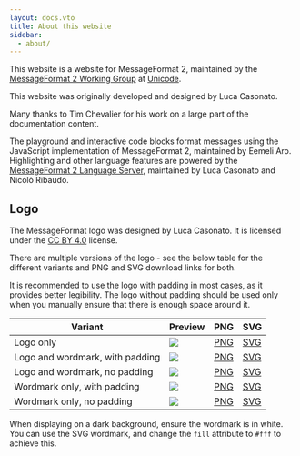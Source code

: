 ```yaml
---
layout: docs.vto
title: About this website
sidebar:
  - about/
---
```


This website is a website for MessageFormat 2, maintained by the
[MessageFormat 2 Working Group](https://github.com/unicode-org/message-format-wg)
at [Unicode](https://www.unicode.org/).

This website was originally developed and designed by Luca Casonato.

Many thanks to Tim Chevalier for his work on a large part of the documentation
content.

The playground and interactive code blocks format messages using the JavaScript
implementation of MessageFormat 2, maintained by Eemeli Aro. Highlighting and
other language features are powered by the
[MessageFormat 2 Language Server](https://github.com/lucacasonato/mf2-tools),
maintained by Luca Casonato and Nicolò Ribaudo.

## Logo

The MessageFormat logo was designed by Luca Casonato. It is licensed under the
[CC BY 4.0](https://creativecommons.org/licenses/by/4.0/) license.

There are multiple versions of the logo - see the below table for the different
variants and PNG and SVG download links for both.

It is recommended to use the logo with padding in most cases, as it provides
better legibility. The logo without padding should be used only when you
manually ensure that there is enough space around it.

| Variant                         | Preview                                                                                           | PNG                                                       | SVG                                                       |
| ------------------------------- | ------------------------------------------------------------------------------------------------- | --------------------------------------------------------- | --------------------------------------------------------- |
| Logo only                       | <div><img src="/static/logos/no-padding/mf2-logo-only.svg" class="border max-h-20"></div>         | [PNG](/static/logos/no-padding/mf2-logo-only.png)         | [SVG](/static/logos/no-padding/mf2-logo-only.svg)         |
| Logo and wordmark, with padding | <div><img src="/static/logos/padding/mf2-logo-and-wordmark.svg" class="border max-h-12"></div>    | [PNG](/static/logos/padding/mf2-logo-and-wordmark.png)    | [SVG](/static/logos/padding/mf2-logo-and-wordmark.svg)    |
| Logo and wordmark, no padding   | <div><img src="/static/logos/no-padding/mf2-logo-and-wordmark.svg" class="border max-h-10"></div> | [PNG](/static/logos/no-padding/mf2-logo-and-wordmark.png) | [SVG](/static/logos/no-padding/mf2-logo-and-wordmark.svg) |
| Wordmark only, with padding     | <div><img src="/static/logos/padding/mf2-wordmark-only.svg" class="border max-h-12"></div>        | [PNG](/static/logos/padding/mf2-wordmark-only.png)        | [SVG](/static/logos/padding/mf2-wordmark-only.svg)        |
| Wordmark only, no padding       | <div><img src="/static/logos/no-padding/mf2-wordmark-only.svg" class="border max-h-10"></div>     | [PNG](/static/logos/no-padding/mf2-wordmark-only.png)     | [SVG](/static/logos/no-padding/mf2-wordmark-only.svg)     |

When displaying on a dark background, ensure the wordmark is in white. You can
use the SVG wordmark, and change the `fill` attribute to `#fff` to achieve this.
